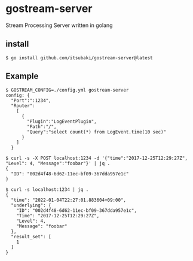 # gostream-server

Stream Processing Server written in golang

## install

```console
$ go install github.com/itsubaki/gostream-server@latest
```

## Example

```console
$ GOSTREAM_CONFIG=./config.yml gostream-server
config: {
  "Port":":1234",
  "Router":
    [
      {
        "Plugin":"LogEventPlugin",
        "Path":"/",
        "Query":"select count(*) from LogEvent.time(10 sec)"
      }
    ]
  }
```

```console
$ curl -s -X POST localhost:1234 -d '{"time":"2017-12-25T12:29:27Z", "Level": 4, "Message":"foobar"}' | jq .
{
  "ID": "002d4f48-6d62-11ec-bf09-367dda957e1c"
}
```

```console
$ curl -s localhost:1234 | jq .
{
  "time": "2022-01-04T22:27:01.883604+09:00",
  "underlying": {
    "ID": "002d4f48-6d62-11ec-bf09-367dda957e1c",
    "Time": "2017-12-25T12:29:27Z",
    "Level": 4,
    "Message": "foobar"
  },
  "result_set": [
    1
  ]
}
```
